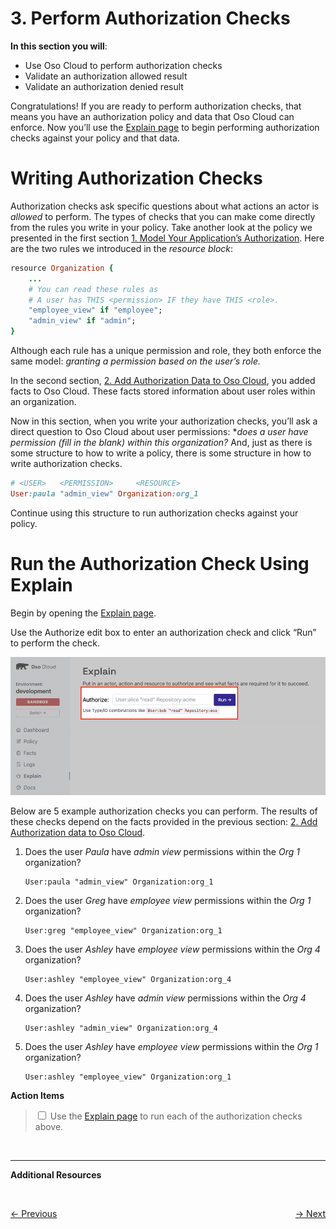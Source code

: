 # 3. Perform Authorization Checks

**In this section you will**:

- Use Oso Cloud to perform authorization checks
- Validate an authorization allowed result
- Validate an authorization denied result

Congratulations! If you are ready to perform authorization checks, that means you have an authorization policy and data that Oso Cloud can enforce. Now you’ll use the [Explain page](https://ui.osohq.com/explain/) to begin performing authorization checks against your policy and that data.

# Writing Authorization Checks

Authorization checks ask specific questions about what actions an actor is *allowed* to perform. The types of checks that you can make come directly from the rules you write in your policy.
Take another look at the policy we presented in the first section [1. Model Your Application’s Authorization](./1-model-your-app-authz.md). Here are the two rules we introduced in the *resource block*:

```ruby
resource Organization {
    ...
    # You can read these rules as
    # A user has THIS <permission> IF they have THIS <role>.
    "employee_view" if "employee";
    "admin_view" if "admin";
}
```

Although each rule has a unique permission and role, they both enforce the same model: *granting a permission based on the user’s role.*

In the second section, [2. Add Authorization Data to Oso Cloud](./2-add-authz-data.md), you added facts to Oso Cloud. These facts stored information about user roles within an organization.

Now in this section, when you write your authorization checks, you’ll ask a direct question to Oso Cloud about user permissions: **does a user have permission (fill in the blank) within this organization?* And, just as there is some structure to how to write a policy, there is some structure in how to write authorization checks.

```ruby
# <USER>   <PERMISSION>     <RESOURCE>
User:paula "admin_view" Organization:org_1
```

Continue using this structure to run authorization checks against your policy.

# Run the Authorization Check Using Explain

Begin by opening the [Explain page](https://ui.osohq.com/explain/).

Use the Authorize edit box to enter an authorization check and click “Run” to perform the check.

![authorize-with-explain.png](./images/authorize-with-explain.png)

Below are 5 example authorization checks you can perform. The results of these checks depend on the facts provided in the previous section: [2. Add Authorization data to Oso Cloud](https://www.notion.so/d56f271cf08a4dc9912a69d174875328).

1. Does the user *Paula* have *admin view* permissions within the *Org 1* organization?

    ```
    User:paula "admin_view" Organization:org_1
    ```


1. Does the user *Greg* have *employee view* permissions within the *Org 1* organization?
    ```
    User:greg "employee_view" Organization:org_1
    ```

1. Does the user *Ashley* have *employee view* permissions within the *Org 4* organization?
    ```
    User:ashley "employee_view" Organization:org_4
    ```

1. Does the user *Ashley* have *admin view* permissions within the *Org 4* organization?
    ```
    User:ashley "admin_view" Organization:org_4
    ```

1. Does the user *Ashley* have *employee view* permissions within the *Org 1* organization?
    ```
    User:ashley "employee_view" Organization:org_1
    ```

**Action Items**
> <div>
>   <input type="checkbox" name="ai_0">
>   <label for="ai_0">Use the <a href="https://ui.osohq.com/explain/">Explain page</a> to run each of the authorization checks above.</label>
> </div>
</br>

---

**Additional Resources**

</br>
<p style="text-align:left;">
    <a href="2-add-authz-data.md">← Previous</a>
    <span style="float:right;">
        <a href="4-monitor-and-debug-authz.md">→ Next</a>
    </span>
</p>